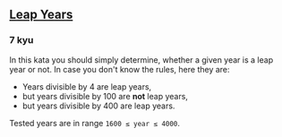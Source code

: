 <h2><a href=https://www.codewars.com/kata/526c7363236867513f0005ca/train/python target="_blank">Leap Years</a></h2><h3>7 kyu</h3><p>In this kata you should simply determine, whether a given year is a leap year or not. In case you don't know the rules, here they are:</p><ul><li>Years divisible by 4 are leap years,</li><li>but years divisible by 100 are <strong>not</strong> leap years,</li><li>but years divisible by 400 are leap years.</li></ul><p>Tested years are in range <code>1600 ≤ year ≤ 4000</code>.</p>